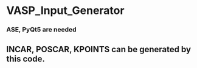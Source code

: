# VASP_Input_Generator
### ASE, PyQt5 are needed

## INCAR, POSCAR, KPOINTS can be generated by this code.
